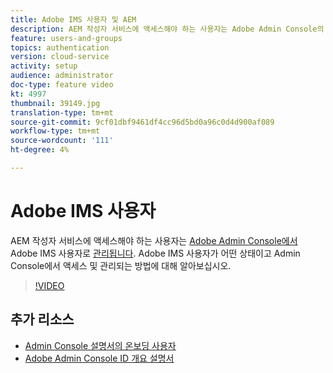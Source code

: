 ```yaml
---
title: Adobe IMS 사용자 및 AEM
description: AEM 작성자 서비스에 액세스해야 하는 사용자는 Adobe Admin Console의 Adobe IMS 사용자로 관리됩니다. Adobe IMS 사용자가 어떤 상태이고 Admin Console에서 액세스 및 관리되는 방법에 대해 알아보십시오.
feature: users-and-groups
topics: authentication
version: cloud-service
activity: setup
audience: administrator
doc-type: feature video
kt: 4997
thumbnail: 39149.jpg
translation-type: tm+mt
source-git-commit: 9cf01dbf9461df4cc96d5bd0a96c0d4d900af089
workflow-type: tm+mt
source-wordcount: '111'
ht-degree: 4%

---
```



# Adobe IMS 사용자

AEM 작성자 서비스에 액세스해야 하는 사용자는 [Adobe Admin Console에서](https://helpx.adobe.com/kr/enterprise/using/set-up-identity.html) Adobe IMS 사용자로 [관리됩니다](https://adminconsole.adobe.com). Adobe IMS 사용자가 어떤 상태이고 Admin Console에서 액세스 및 관리되는 방법에 대해 알아보십시오.

>[!VIDEO](https://video.tv.adobe.com/v/39149/?quality=12&learn=on)

## 추가 리소스

+ [Admin Console 설명서의 온보딩 사용자](https://docs.adobe.com/content/help/en/experience-manager-cloud-service/security/ims-support.html#onboarding-users-in-admin-console)
+ [Adobe Admin Console ID 개요 설명서](https://helpx.adobe.com/enterprise/using/identity.html)
